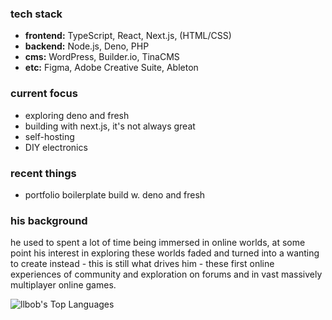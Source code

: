 ### tech stack
- **frontend:** TypeScript, React, Next.js, (HTML/CSS)
- **backend:** Node.js, Deno, PHP
- **cms:** WordPress, Builder.io, TinaCMS
- **etc:** Figma, Adobe Creative Suite, Ableton

### current focus
- exploring deno and fresh
- building with next.js, it's not always great
- self-hosting
- DIY electronics

### recent things
- portfolio boilerplate build w. deno and fresh

### his background
he used to spent a lot of time being immersed in online worlds, at some point his interest in exploring these worlds faded and turned into a wanting to create instead - this is still what drives him - these first online experiences of community and exploration on forums and in vast massively multiplayer online games.

![llbob's Top Languages](https://github-readme-stats.vercel.app/api/top-langs/?username=llbob&theme=kacho_ga&show_icons=true&hide_border=true&layout=compact)
